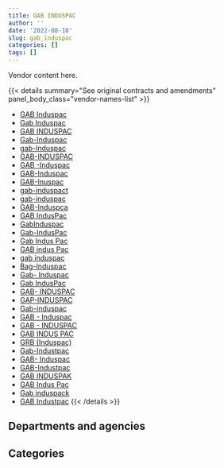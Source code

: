 ```yaml
---
title: GAB INDUSPAC
author: ''
date: '2022-08-18'
slug: gab_induspac
categories: []
tags: []
---
```


<script src="/rmarkdown-libs/htmlwidgets/htmlwidgets.js"></script>
<link href="/rmarkdown-libs/datatables-css/datatables-crosstalk.css" rel="stylesheet" />
<script src="/rmarkdown-libs/datatables-binding/datatables.js"></script>
<script src="/rmarkdown-libs/jquery/jquery-3.6.0.min.js"></script>
<link href="/rmarkdown-libs/dt-core-bootstrap/css/dataTables.bootstrap.min.css" rel="stylesheet" />
<link href="/rmarkdown-libs/dt-core-bootstrap/css/dataTables.bootstrap.extra.css" rel="stylesheet" />
<script src="/rmarkdown-libs/dt-core-bootstrap/js/jquery.dataTables.min.js"></script>
<script src="/rmarkdown-libs/dt-core-bootstrap/js/dataTables.bootstrap.min.js"></script>
<link href="/rmarkdown-libs/crosstalk/css/crosstalk.min.css" rel="stylesheet" />
<script src="/rmarkdown-libs/crosstalk/js/crosstalk.min.js"></script>
<script src="/rmarkdown-libs/htmlwidgets/htmlwidgets.js"></script>
<link href="/rmarkdown-libs/datatables-css/datatables-crosstalk.css" rel="stylesheet" />
<script src="/rmarkdown-libs/datatables-binding/datatables.js"></script>
<script src="/rmarkdown-libs/jquery/jquery-3.6.0.min.js"></script>
<link href="/rmarkdown-libs/dt-core-bootstrap/css/dataTables.bootstrap.min.css" rel="stylesheet" />
<link href="/rmarkdown-libs/dt-core-bootstrap/css/dataTables.bootstrap.extra.css" rel="stylesheet" />
<script src="/rmarkdown-libs/dt-core-bootstrap/js/jquery.dataTables.min.js"></script>
<script src="/rmarkdown-libs/dt-core-bootstrap/js/dataTables.bootstrap.min.js"></script>
<link href="/rmarkdown-libs/crosstalk/css/crosstalk.min.css" rel="stylesheet" />
<script src="/rmarkdown-libs/crosstalk/js/crosstalk.min.js"></script>

Vendor content here.

{{< details summary="See original contracts and amendments" panel_body_class="vendor-names-list" >}}
- [GAB Induspac](https://search.open.canada.ca/en/ct/?sort=contract_value_f%20desc&page=1&search_text=%22GAB%20Induspac%22)
- [Gab Induspac](https://search.open.canada.ca/en/ct/?sort=contract_value_f%20desc&page=1&search_text=%22Gab%20Induspac%22)
- [GAB INDUSPAC](https://search.open.canada.ca/en/ct/?sort=contract_value_f%20desc&page=1&search_text=%22GAB%20INDUSPAC%22)
- [Gab-Induspac](https://search.open.canada.ca/en/ct/?sort=contract_value_f%20desc&page=1&search_text=%22Gab-Induspac%22)
- [gab-Induspac](https://search.open.canada.ca/en/ct/?sort=contract_value_f%20desc&page=1&search_text=%22gab-Induspac%22)
- [GAB-INDUSPAC](https://search.open.canada.ca/en/ct/?sort=contract_value_f%20desc&page=1&search_text=%22GAB-INDUSPAC%22)
- [GAB -Induspac](https://search.open.canada.ca/en/ct/?sort=contract_value_f%20desc&page=1&search_text=%22GAB%20-Induspac%22)
- [GAB-Induspac](https://search.open.canada.ca/en/ct/?sort=contract_value_f%20desc&page=1&search_text=%22GAB-Induspac%22)
- [GAB-Inuspac](https://search.open.canada.ca/en/ct/?sort=contract_value_f%20desc&page=1&search_text=%22GAB-Inuspac%22)
- [gab-induspact](https://search.open.canada.ca/en/ct/?sort=contract_value_f%20desc&page=1&search_text=%22gab-induspact%22)
- [gab-induspac](https://search.open.canada.ca/en/ct/?sort=contract_value_f%20desc&page=1&search_text=%22gab-induspac%22)
- [GAB-Induspca](https://search.open.canada.ca/en/ct/?sort=contract_value_f%20desc&page=1&search_text=%22GAB-Induspca%22)
- [GAB IndusPac](https://search.open.canada.ca/en/ct/?sort=contract_value_f%20desc&page=1&search_text=%22GAB%20IndusPac%22)
- [GabInduspac](https://search.open.canada.ca/en/ct/?sort=contract_value_f%20desc&page=1&search_text=%22GabInduspac%22)
- [Gab-IndusPac](https://search.open.canada.ca/en/ct/?sort=contract_value_f%20desc&page=1&search_text=%22Gab-IndusPac%22)
- [Gab Indus Pac](https://search.open.canada.ca/en/ct/?sort=contract_value_f%20desc&page=1&search_text=%22Gab%20Indus%20Pac%22)
- [GAB indus Pac](https://search.open.canada.ca/en/ct/?sort=contract_value_f%20desc&page=1&search_text=%22GAB%20indus%20Pac%22)
- [gab induspac](https://search.open.canada.ca/en/ct/?sort=contract_value_f%20desc&page=1&search_text=%22gab%20induspac%22)
- [Bag-Induspac](https://search.open.canada.ca/en/ct/?sort=contract_value_f%20desc&page=1&search_text=%22Bag-Induspac%22)
- [Gab- Induspac](https://search.open.canada.ca/en/ct/?sort=contract_value_f%20desc&page=1&search_text=%22Gab-%20Induspac%22)
- [Gab IndusPac](https://search.open.canada.ca/en/ct/?sort=contract_value_f%20desc&page=1&search_text=%22Gab%20IndusPac%22)
- [GAB- INDUSPAC](https://search.open.canada.ca/en/ct/?sort=contract_value_f%20desc&page=1&search_text=%22GAB-%20INDUSPAC%22)
- [GAP-INDUSPAC](https://search.open.canada.ca/en/ct/?sort=contract_value_f%20desc&page=1&search_text=%22GAP-INDUSPAC%22)
- [Gab-induspac](https://search.open.canada.ca/en/ct/?sort=contract_value_f%20desc&page=1&search_text=%22Gab-induspac%22)
- [GAB - Induspac](https://search.open.canada.ca/en/ct/?sort=contract_value_f%20desc&page=1&search_text=%22GAB%20-%20Induspac%22)
- [GAB - INDUSPAC](https://search.open.canada.ca/en/ct/?sort=contract_value_f%20desc&page=1&search_text=%22GAB%20-%20INDUSPAC%22)
- [GAB INDUS PAC](https://search.open.canada.ca/en/ct/?sort=contract_value_f%20desc&page=1&search_text=%22GAB%20INDUS%20PAC%22)
- [GRB (Induspac)](https://search.open.canada.ca/en/ct/?sort=contract_value_f%20desc&page=1&search_text=%22GRB%20%28Induspac%29%22)
- [Gab-Industpac](https://search.open.canada.ca/en/ct/?sort=contract_value_f%20desc&page=1&search_text=%22Gab-Industpac%22)
- [GAB- Induspac](https://search.open.canada.ca/en/ct/?sort=contract_value_f%20desc&page=1&search_text=%22GAB-%20Induspac%22)
- [GAB-Industpac](https://search.open.canada.ca/en/ct/?sort=contract_value_f%20desc&page=1&search_text=%22GAB-Industpac%22)
- [GAB INDUSPAK](https://search.open.canada.ca/en/ct/?sort=contract_value_f%20desc&page=1&search_text=%22GAB%20INDUSPAK%22)
- [GAB Indus Pac](https://search.open.canada.ca/en/ct/?sort=contract_value_f%20desc&page=1&search_text=%22GAB%20Indus%20Pac%22)
- [Gab induspack](https://search.open.canada.ca/en/ct/?sort=contract_value_f%20desc&page=1&search_text=%22Gab%20induspack%22)
- [GAB Industpac](https://search.open.canada.ca/en/ct/?sort=contract_value_f%20desc&page=1&search_text=%22GAB%20Industpac%22)
{{< /details >}}

## Departments and agencies

<div id="htmlwidget-1" style="width:100%;height:auto;" class="datatables html-widget"></div>
<script type="application/json" data-for="htmlwidget-1">{"x":{"style":"bootstrap","filter":"none","vertical":false,"data":[["<a href=\"/departments/dnd-mdn/\">National Defence<\/a>"],[942143.92],[1323781.97],[1151461.96],[1042335.02]],"container":"<table class=\"table table-striped table-hover row-border order-column display\">\n  <thead>\n    <tr>\n      <th>Department<\/th>\n      <th>2017-2018<\/th>\n      <th>2018-2019<\/th>\n      <th>2019-2020<\/th>\n      <th>2020-2021<\/th>\n    <\/tr>\n  <\/thead>\n<\/table>","options":{"order":[[4,"desc"]],"pageLength":10,"autoWidth":true,"columnDefs":[{"targets":1,"render":"function(data, type, row, meta) {\n    return type !== 'display' ? data : DTWidget.formatCurrency(data, \"$\", 2, 3, \",\", \".\", true, null);\n  }"},{"targets":2,"render":"function(data, type, row, meta) {\n    return type !== 'display' ? data : DTWidget.formatCurrency(data, \"$\", 2, 3, \",\", \".\", true, null);\n  }"},{"targets":3,"render":"function(data, type, row, meta) {\n    return type !== 'display' ? data : DTWidget.formatCurrency(data, \"$\", 2, 3, \",\", \".\", true, null);\n  }"},{"targets":4,"render":"function(data, type, row, meta) {\n    return type !== 'display' ? data : DTWidget.formatCurrency(data, \"$\", 2, 3, \",\", \".\", true, null);\n  }"},{"width":"16%","targets":[1,2,3,4]},{"className":"dt-right","targets":[1,2,3,4]}],"orderClasses":false}},"evals":["options.columnDefs.0.render","options.columnDefs.1.render","options.columnDefs.2.render","options.columnDefs.3.render"],"jsHooks":[]}</script>

## Categories

<div id="htmlwidget-2" style="width:100%;height:auto;" class="datatables html-widget"></div>
<script type="application/json" data-for="htmlwidget-2">{"x":{"style":"bootstrap","filter":"none","vertical":false,"data":[["<a href=\"/categories/1_facilities_and_construction/\">Facilities and construction<\/a>","<a href=\"/categories/10_office_management/\">Office management<\/a>","<a href=\"/categories/11_defence/\">Defence<\/a>","<a href=\"/categories/6_industrial_products_and_services/\">Industrial products and services<\/a>"],[null,51239.96,78554.65,812349.3],[null,19527.58,163026.5,1141227.89],[null,11351.94,22587.23,1117522.79],[12580.68,39452.52,94211.67,896090.15]],"container":"<table class=\"table table-striped table-hover row-border order-column display\">\n  <thead>\n    <tr>\n      <th>Category<\/th>\n      <th>2017-2018<\/th>\n      <th>2018-2019<\/th>\n      <th>2019-2020<\/th>\n      <th>2020-2021<\/th>\n    <\/tr>\n  <\/thead>\n<\/table>","options":{"order":[[4,"desc"]],"dom":"t","pageLength":30,"autoWidth":true,"columnDefs":[{"targets":1,"render":"function(data, type, row, meta) {\n    return type !== 'display' ? data : DTWidget.formatCurrency(data, \"$\", 2, 3, \",\", \".\", true, null);\n  }"},{"targets":2,"render":"function(data, type, row, meta) {\n    return type !== 'display' ? data : DTWidget.formatCurrency(data, \"$\", 2, 3, \",\", \".\", true, null);\n  }"},{"targets":3,"render":"function(data, type, row, meta) {\n    return type !== 'display' ? data : DTWidget.formatCurrency(data, \"$\", 2, 3, \",\", \".\", true, null);\n  }"},{"targets":4,"render":"function(data, type, row, meta) {\n    return type !== 'display' ? data : DTWidget.formatCurrency(data, \"$\", 2, 3, \",\", \".\", true, null);\n  }"},{"width":"16%","targets":[1,2,3,4]},{"className":"dt-right","targets":[1,2,3,4]}],"orderClasses":false,"lengthMenu":[10,25,30,50,100]}},"evals":["options.columnDefs.0.render","options.columnDefs.1.render","options.columnDefs.2.render","options.columnDefs.3.render"],"jsHooks":[]}</script>
